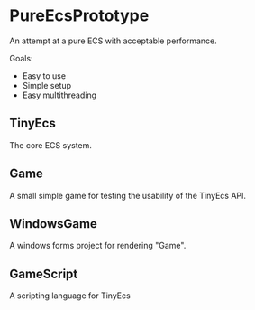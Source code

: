 # PureEcsPrototype
An attempt at a pure ECS with acceptable performance.

Goals:
* Easy to use
* Simple setup
* Easy multithreading

## TinyEcs
The core ECS system.

## Game
A small simple game for testing the usability of the TinyEcs API.

## WindowsGame
A windows forms project for rendering "Game".

## GameScript
A scripting language for TinyEcs
